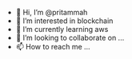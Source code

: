 - 👋 Hi, I’m @pritammah
- 👀 I’m interested in blockchain
- 🌱 I’m currently learning aws
- 💞️ I’m looking to collaborate on ...
- 📫 How to reach me ...

<!---
pritammah/pritammah is a ✨ special ✨ repository because its `README.md` (this file) appears on your GitHub profile.
You can click the Preview link to take a look at your changes.
--->
